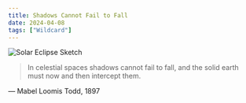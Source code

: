 ```yaml
---
title: Shadows Cannot Fail to Fall
date: 2024-04-08
tags: ["Wildcard"]
---
```


![Solar Eclipse Sketch](/images/solar-eclipse-889-jan-01-corona-todd.png)

> In celestial spaces shadows cannot fail to fall, and the solid earth must now and then intercept them.

— Mabel Loomis Todd, 1897
